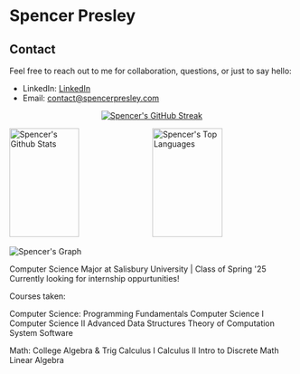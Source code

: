 # Spencer Presley

## Contact

Feel free to reach out to me for collaboration, questions, or just to say hello:

- LinkedIn: [LinkedIn](https://www.linkedin.com/in/spencerpresley96)
- Email: contact@spencerpresley.com

<p align="center">
  <a href="https://github.com/SpencerPresley">
    <img src="https://github-readme-streak-stats.herokuapp.com/?user=SpencerPresley&theme=radical&border=7F3FBF&background=0D1117" alt="Spencer's GitHub Streak"/>
  </a>
</p>

<a> 
    <a href="https://github.com/SpencerPresley"><img alt="Spencer's Github Stats" src="https://denvercoder1-github-readme-stats.vercel.app/api?username=SpencerPresley&show_icons=true&count_private=true&theme=react&border_color=7F3FBF&bg_color=0D1117&title_color=F85D7F&icon_color=F8D866" height="192px" width="49.5%"/></a>
  <a href="https://github.com/SpencerPresley"><img alt="Spencer's Top Languages" src="https://denvercoder1-github-readme-stats.vercel.app/api/top-langs/?username=SpencerPresley&langs_count=8&layout=compact&theme=react&border_color=7F3FBF&bg_color=0D1117&title_color=F85D7F&icon_color=F8D866" height="192px" width="49.5%"/></a>
  <br/>
</a>

![Spencer's Graph](https://github-readme-activity-graph.vercel.app/graph?username=SpencerPresley&custom_title=Spencer's%20GitHub%20Activity%20Graph&bg_color=0D1117&color=7F3FBF&line=7F3FBF&point=7F3FBF&area_color=FFFFFF&title_color=FFFFFF&area=true)

Computer Science Major at Salisbury University | Class of Spring '25
Currently looking for internship oppurtunities!

Courses taken:

Computer Science:
Programming Fundamentals 
Computer Science I
Computer Science II
Advanced Data Structures
Theory of Computation
System Software

Math:
College Algebra & Trig
Calculus I
Calculus II
Intro to Discrete Math
Linear Algebra

